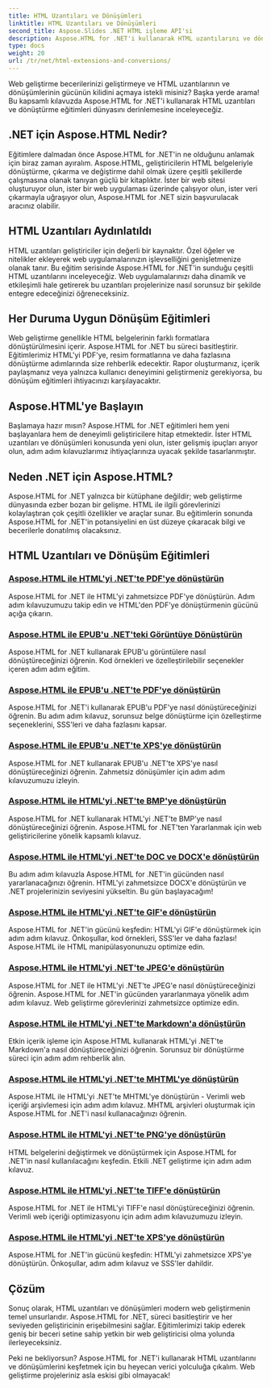 ```yaml
---
title: HTML Uzantıları ve Dönüşümleri
linktitle: HTML Uzantıları ve Dönüşümleri
second_title: Aspose.Slides .NET HTML işleme API'si
description: Aspose.HTML for .NET'i kullanarak HTML uzantılarını ve dönüştürme eğitimlerini keşfedin. Bu kapsamlı eğitimlerle web geliştirmeyi nasıl optimize edeceğinizi öğrenin.
type: docs
weight: 20
url: /tr/net/html-extensions-and-conversions/
---
```


Web geliştirme becerilerinizi geliştirmeye ve HTML uzantılarının ve dönüşümlerinin gücünün kilidini açmaya istekli misiniz? Başka yerde arama! Bu kapsamlı kılavuzda Aspose.HTML for .NET'i kullanarak HTML uzantıları ve dönüştürme eğitimleri dünyasını derinlemesine inceleyeceğiz.

## .NET için Aspose.HTML Nedir?

Eğitimlere dalmadan önce Aspose.HTML for .NET'in ne olduğunu anlamak için biraz zaman ayıralım. Aspose.HTML, geliştiricilerin HTML belgeleriyle dönüştürme, çıkarma ve değiştirme dahil olmak üzere çeşitli şekillerde çalışmasına olanak tanıyan güçlü bir kitaplıktır. İster bir web sitesi oluşturuyor olun, ister bir web uygulaması üzerinde çalışıyor olun, ister veri çıkarmayla uğraşıyor olun, Aspose.HTML for .NET sizin başvurulacak aracınız olabilir.

## HTML Uzantıları Aydınlatıldı

HTML uzantıları geliştiriciler için değerli bir kaynaktır. Özel öğeler ve nitelikler ekleyerek web uygulamalarınızın işlevselliğini genişletmenize olanak tanır. Bu eğitim serisinde Aspose.HTML for .NET'in sunduğu çeşitli HTML uzantılarını inceleyeceğiz. Web uygulamalarınızı daha dinamik ve etkileşimli hale getirerek bu uzantıları projelerinize nasıl sorunsuz bir şekilde entegre edeceğinizi öğreneceksiniz.

## Her Duruma Uygun Dönüşüm Eğitimleri

Web geliştirme genellikle HTML belgelerinin farklı formatlara dönüştürülmesini içerir. Aspose.HTML for .NET bu süreci basitleştirir. Eğitimlerimiz HTML'yi PDF'ye, resim formatlarına ve daha fazlasına dönüştürme adımlarında size rehberlik edecektir. Rapor oluşturmanız, içerik paylaşmanız veya yalnızca kullanıcı deneyimini geliştirmeniz gerekiyorsa, bu dönüşüm eğitimleri ihtiyacınızı karşılayacaktır.

## Aspose.HTML'ye Başlayın

Başlamaya hazır mısın? Aspose.HTML for .NET eğitimleri hem yeni başlayanlara hem de deneyimli geliştiricilere hitap etmektedir. İster HTML uzantıları ve dönüşümleri konusunda yeni olun, ister gelişmiş ipuçları arıyor olun, adım adım kılavuzlarımız ihtiyaçlarınıza uyacak şekilde tasarlanmıştır.

## Neden .NET için Aspose.HTML?

Aspose.HTML for .NET yalnızca bir kütüphane değildir; web geliştirme dünyasında ezber bozan bir gelişme. HTML ile ilgili görevlerinizi kolaylaştıran çok çeşitli özellikler ve araçlar sunar. Bu eğitimlerin sonunda Aspose.HTML for .NET'in potansiyelini en üst düzeye çıkaracak bilgi ve becerilerle donatılmış olacaksınız.

## HTML Uzantıları ve Dönüşüm Eğitimleri
### [Aspose.HTML ile HTML'yi .NET'te PDF'ye dönüştürün](./convert-html-to-pdf/)
Aspose.HTML for .NET ile HTML'yi zahmetsizce PDF'ye dönüştürün. Adım adım kılavuzumuzu takip edin ve HTML'den PDF'ye dönüştürmenin gücünü açığa çıkarın.
### [Aspose.HTML ile EPUB'u .NET'teki Görüntüye Dönüştürün](./convert-epub-to-image/)
Aspose.HTML for .NET kullanarak EPUB'u görüntülere nasıl dönüştüreceğinizi öğrenin. Kod örnekleri ve özelleştirilebilir seçenekler içeren adım adım eğitim.
### [Aspose.HTML ile EPUB'u .NET'te PDF'ye dönüştürün](./convert-epub-to-pdf/)
Aspose.HTML for .NET'i kullanarak EPUB'u PDF'ye nasıl dönüştüreceğinizi öğrenin. Bu adım adım kılavuz, sorunsuz belge dönüştürme için özelleştirme seçeneklerini, SSS'leri ve daha fazlasını kapsar.
### [Aspose.HTML ile EPUB'u .NET'te XPS'ye dönüştürün](./convert-epub-to-xps/)
Aspose.HTML for .NET kullanarak EPUB'u .NET'te XPS'ye nasıl dönüştüreceğinizi öğrenin. Zahmetsiz dönüşümler için adım adım kılavuzumuzu izleyin.
### [Aspose.HTML ile HTML'yi .NET'te BMP'ye dönüştürün](./convert-html-to-bmp/)
Aspose.HTML for .NET kullanarak HTML'yi .NET'te BMP'ye nasıl dönüştüreceğinizi öğrenin. Aspose.HTML for .NET'ten Yararlanmak için web geliştiricilerine yönelik kapsamlı kılavuz.
### [Aspose.HTML ile HTML'yi .NET'te DOC ve DOCX'e dönüştürün](./convert-html-to-doc-docx/)
Bu adım adım kılavuzla Aspose.HTML for .NET'in gücünden nasıl yararlanacağınızı öğrenin. HTML'yi zahmetsizce DOCX'e dönüştürün ve .NET projelerinizin seviyesini yükseltin. Bu gün başlayacağım!
### [Aspose.HTML ile HTML'yi .NET'te GIF'e dönüştürün](./convert-html-to-gif/)
Aspose.HTML for .NET'in gücünü keşfedin: HTML'yi GIF'e dönüştürmek için adım adım kılavuz. Önkoşullar, kod örnekleri, SSS'ler ve daha fazlası! Aspose.HTML ile HTML manipülasyonunuzu optimize edin.
### [Aspose.HTML ile HTML'yi .NET'te JPEG'e dönüştürün](./convert-html-to-jpeg/)
Aspose.HTML for .NET ile HTML'yi .NET'te JPEG'e nasıl dönüştüreceğinizi öğrenin. Aspose.HTML for .NET'in gücünden yararlanmaya yönelik adım adım kılavuz. Web geliştirme görevlerinizi zahmetsizce optimize edin.
### [Aspose.HTML ile HTML'yi .NET'te Markdown'a dönüştürün](./convert-html-to-markdown/)
Etkin içerik işleme için Aspose.HTML kullanarak HTML'yi .NET'te Markdown'a nasıl dönüştüreceğinizi öğrenin. Sorunsuz bir dönüştürme süreci için adım adım rehberlik alın.
### [Aspose.HTML ile HTML'yi .NET'te MHTML'ye dönüştürün](./convert-html-to-mhtml/)
Aspose.HTML ile HTML'yi .NET'te MHTML'ye dönüştürün - Verimli web içeriği arşivlemesi için adım adım kılavuz. MHTML arşivleri oluşturmak için Aspose.HTML for .NET'i nasıl kullanacağınızı öğrenin.
### [Aspose.HTML ile HTML'yi .NET'te PNG'ye dönüştürün](./convert-html-to-png/)
HTML belgelerini değiştirmek ve dönüştürmek için Aspose.HTML for .NET'in nasıl kullanılacağını keşfedin. Etkili .NET geliştirme için adım adım kılavuz.
### [Aspose.HTML ile HTML'yi .NET'te TIFF'e dönüştürün](./convert-html-to-tiff/)
Aspose.HTML for .NET ile HTML'yi TIFF'e nasıl dönüştüreceğinizi öğrenin. Verimli web içeriği optimizasyonu için adım adım kılavuzumuzu izleyin.
### [Aspose.HTML ile HTML'yi .NET'te XPS'ye dönüştürün](./convert-html-to-xps/)
Aspose.HTML for .NET'in gücünü keşfedin: HTML'yi zahmetsizce XPS'ye dönüştürün. Önkoşullar, adım adım kılavuz ve SSS'ler dahildir.

## Çözüm

Sonuç olarak, HTML uzantıları ve dönüşümleri modern web geliştirmenin temel unsurlarıdır. Aspose.HTML for .NET, süreci basitleştirir ve her seviyeden geliştiricinin erişebilmesini sağlar. Eğitimlerimizi takip ederek geniş bir beceri setine sahip yetkin bir web geliştiricisi olma yolunda ilerleyeceksiniz.

Peki ne bekliyorsun? Aspose.HTML for .NET'i kullanarak HTML uzantılarını ve dönüşümlerini keşfetmek için bu heyecan verici yolculuğa çıkalım. Web geliştirme projeleriniz asla eskisi gibi olmayacak!
